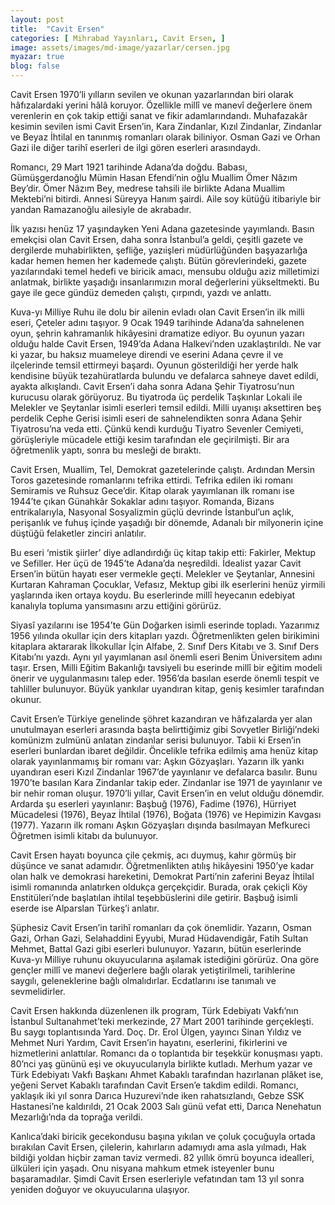 ```yaml
---
layout: post
title:  "Cavit Ersen"
categories: [ Mihrabad Yayınları, Cavit Ersen, ]
image: assets/images/md-image/yazarlar/cersen.jpg
myazar: true
blog: false
---
```



Cavit Ersen 1970’li yılların sevilen ve okunan yazarlarından biri olarak hâfızalardaki yerini hâlâ koruyor. Özellikle millî ve manevî değerlere önem verenlerin en çok takip ettiği sanat ve fikir adamlarındandı. Muhafazakâr kesimin sevilen ismi Cavit Ersen’in, Kara Zindanlar, Kızıl Zindanlar, Zindanlar ve Beyaz İhtilal en tanınmış romanları olarak biliniyor. Osman Gazi ve Orhan Gazi ile diğer tarihî eserleri de ilgi gören eserleri arasındaydı.

Romancı, 29 Mart 1921 tarihinde Adana’da doğdu. Babası, Gümüşgerdanoğlu Mümin Hasan Efendi’nin oğlu Muallim Ömer Nâzım Bey’dir. Ömer Nâzım Bey, medrese tahsili ile birlikte Adana Muallim Mektebi’ni bitirdi. Annesi Süreyya Hanım şairdi. Aile soy kütüğü itibariyle bir yandan Ramazanoğlu ailesiyle de akrabadır.

İlk yazısı henüz 17 yaşındayken Yeni Adana gazetesinde yayımlandı. Basın emekçisi olan Cavit Ersen, daha sonra İstanbul’a geldi, çeşitli gazete ve dergilerde muhabirlikten, şefliğe, yazıişleri müdürlüğünden başyazarlığa kadar hemen hemen her kademede çalıştı. Bütün görevlerindeki, gazete yazılarındaki temel hedefi ve biricik amacı, mensubu olduğu aziz milletimizi anlatmak, birlikte yaşadığı insanlarımızın moral değerlerini yükseltmekti. Bu gaye ile gece gündüz demeden çalıştı, çırpındı, yazdı ve anlattı.

Kuva-yı Milliye Ruhu ile dolu bir ailenin evladı olan Cavit Ersen’in ilk milli eseri, Çeteler adını taşıyor. 9 Ocak 1949 tarihinde Adana’da sahnelenen oyun, şehrin kahramanlık hikâyesini dramatize ediyor. Bu oyunun yazarı olduğu halde Cavit Ersen, 1949’da Adana Halkevi’nden uzaklaştırıldı. Ne var ki yazar, bu haksız muameleye direndi ve eserini Adana çevre il ve ilçelerinde temsil ettirmeyi başardı. Oyunun gösterildiği her yerde halk kendisine büyük tezahüratlarda bulundu ve defalarca sahneye davet edildi, ayakta alkışlandı. Cavit Ersen’i daha sonra Adana Şehir Tiyatrosu’nun kurucusu olarak görüyoruz. Bu tiyatroda üç perdelik Taşkınlar Lokali ile Melekler ve Şeytanlar isimli eserleri temsil edildi. Milli uyanışı aksettiren beş perdelik Cephe Gerisi isimli eseri de sahnelendikten sonra Adana Şehir Tiyatrosu’na veda etti. Çünkü kendi kurduğu Tiyatro Sevenler Cemiyeti, görüşleriyle mücadele ettiği kesim tarafından ele geçirilmişti. Bir ara öğretmenlik yaptı, sonra bu mesleği de bıraktı.

Cavit Ersen, Muallim, Tel, Demokrat gazetelerinde çalıştı. Ardından Mersin Toros gazetesinde romanlarını tefrika ettirdi. Tefrika edilen iki romanı Semiramis ve Ruhsuz Gece’dir. Kitap olarak yayımlanan ilk romanı ise 1944’te çıkan Günahkâr Sokaklar adını taşıyor. Romanda, Bizans entrikalarıyla, Nasyonal Sosyalizmin güçlü devrinde İstanbul’un açlık, perişanlık ve fuhuş içinde yaşadığı bir dönemde, Adanalı bir milyonerin içine düştüğü felaketler zinciri anlatılır.

Bu eseri ‘mistik şiirler’ diye adlandırdığı üç kitap takip etti: Fakirler, Mektup ve Sefiller. Her üçü de 1945’te Adana’da neşredildi. İdealist yazar Cavit Ersen’in bütün hayatı eser vermekle geçti. Melekler ve Şeytanlar, Annesini Kurtaran Kahraman Çocuklar, Vefasız, Mektup gibi ilk eserlerini henüz yirmili yaşlarında iken ortaya koydu. Bu eserlerinde millî heyecanın edebiyat kanalıyla topluma yansımasını arzu ettiğini görürüz.

Siyasî yazılarını ise 1954’te Gün Doğarken isimli eserinde topladı. Yazarımız 1956 yılında okullar için ders kitapları yazdı. Öğretmenlikten gelen birikimini kitaplara aktararak İlkokullar İçin Alfabe, 2. Sınıf Ders Kitabı ve 3. Sınıf Ders Kitabı’nı yazdı. Aynı yıl yayımlanan asıl önemli eseri Benim Üniversitem adını taşır. Ersen, Milli Eğitim Bakanlığı tavsiyeli bu eserinde millî bir eğitim modeli önerir ve uygulanmasını talep eder. 1956’da basılan eserde önemli tespit ve tahliller bulunuyor. Büyük yankılar uyandıran kitap, geniş kesimler tarafından okunur.

Cavit Ersen’e Türkiye genelinde şöhret kazandıran ve hâfızalarda yer alan unutulmayan eserleri arasında başta belirttiğimiz gibi Sovyetler Birliği’ndeki komünizm zulmünü anlatan zindanlar serisi bulunuyor. Tabii ki Ersen’in eserleri bunlardan ibaret değildir. Öncelikle tefrika edilmiş ama henüz kitap olarak yayınlanmamış bir romanı var: Aşkın Gözyaşları. Yazarın ilk yankı uyandıran eseri Kızıl Zindanlar 1967’de yayınlanır ve defalarca basılır. Bunu 1970’te basılan Kara Zindanlar takip eder. Zindanlar ise 1971 de yayınlanır ve bir nehir roman oluşur. 1970’li yıllar, Cavit Ersen’in en velut olduğu dönemdir. Ardarda şu eserleri yayınlanır: Başbuğ (1976), Fadime (1976), Hürriyet Mücadelesi (1976), Beyaz İhtilal (1976),  Boğata (1976) ve Hepimizin Kavgası (1977). Yazarın ilk romanı Aşkın Gözyaşları dışında basılmayan Mefkureci Öğretmen isimli kitabı da bulunuyor.

Cavit Ersen hayatı boyunca çile çekmiş, acı duymuş, kahır görmüş bir düşünce ve sanat adamıdır. Öğretmenlikten atılış hikâyesini 1950’ye kadar olan halk ve demokrasi hareketini, Demokrat Parti’nin zaferini Beyaz İhtilal isimli romanında anlatırken oldukça gerçekçidir. Burada, orak çekiçli Köy Enstitüleri’nde başlatılan ihtilal teşebbüslerini dile getirir. Başbuğ isimli eserde ise Alparslan Türkeş’i anlatır.

Şüphesiz Cavit Ersen’in tarihî romanları da çok önemlidir. Yazarın, Osman Gazi, Orhan Gazi, Selahaddini Eyyubi, Murad Hüdavendigâr, Fatih Sultan Mehmet, Battal Gazi gibi eserleri bulunuyor. Yazarın, bütün eserlerinde Kuva-yı Milliye ruhunu okuyucularına aşılamak istediğini görürüz. Ona göre gençler millî ve manevi değerlere bağlı olarak yetiştirilmeli, tarihlerine saygılı, geleneklerine bağlı olmalıdırlar. Ecdatlarını ise tanımalı ve sevmelidirler.

Cavit Ersen hakkında düzenlenen ilk program, Türk Edebiyatı Vakfı’nın İstanbul Sultanahmet’teki merkezinde, 27 Mart 2001 tarihinde gerçekleşti. Bu saygı toplantısında Yard. Doç. Dr. Erol Ülgen, yayıncı Sinan Yıldız ve Mehmet Nuri Yardım, Cavit Ersen’in hayatını, eserlerini, fikirlerini ve hizmetlerini anlattılar. Romancı da o toplantıda bir teşekkür konuşması yaptı. 80’nci yaş gününü eşi ve okuyucularıyla birlikte kutladı. Merhum yazar ve Türk Edebiyatı Vakfı Başkanı Ahmet Kabaklı tarafından hazırlanan plâket ise, yeğeni Servet Kabaklı tarafından Cavit Ersen’e takdim edildi. Romancı, yaklaşık iki yıl sonra Darıca Huzurevi’nde iken rahatsızlandı, Gebze SSK Hastanesi’ne kaldırıldı, 21 Ocak 2003 Salı günü vefat etti, Darıca Nenehatun Mezarlığı’nda da toprağa verildi.

Kanlıca’daki biricik gecekondusu başına yıkılan ve çoluk çocuğuyla ortada bırakılan Cavit Ersen, çilelerin, kahırların adamıydı ama asla yılmadı, Hak bildiği yoldan hiçbir zaman taviz vermedi. 82 yıllık ömrü boyunca idealleri, ülküleri için yaşadı. Onu nisyana mahkum etmek isteyenler bunu başaramadılar. Şimdi Cavit Ersen eserleriyle vefatından tam 13 yıl sonra yeniden doğuyor ve okuyucularına ulaşıyor.